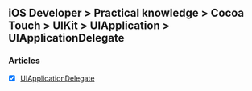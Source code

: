 ## iOS Developer > Practical knowledge > Cocoa Touch > UIKit > UIApplication > UIApplicationDelegate

### Articles
- [X] [UIApplicationDelegate](https://developer.apple.com/documentation/uikit/uiapplicationdelegate)


